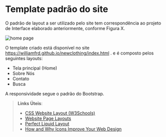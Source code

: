 # Template padrão do site

O padrão de layout a ser utilizado pelo site tem correspondência ao projeto de Interface elaborado anteriormente, conforme Figura X.

![home page](https://user-images.githubusercontent.com/89881486/138774358-009192bc-e286-4de0-969c-b299962931d7.PNG)

O template criado está disponível no site https://williamfrd.github.io/newclothing/index.html .  e é composto pelos seguintes layouts: 
-	Tela principal (Home)
-	Sobre Nós
-	Contato
-	Busca

A responsividade segue o padrão do Bootstrap.


> **Links Úteis**:
>
> - [CSS Website Layout (W3Schools)](https://www.w3schools.com/css/css_website_layout.asp)
> - [Website Page Layouts](http://www.cellbiol.com/bioinformatics_web_development/chapter-3-your-first-web-page-learning-html-and-css/website-page-layouts/)
> - [Perfect Liquid Layout](https://matthewjamestaylor.com/perfect-liquid-layouts)
> - [How and Why Icons Improve Your Web Design](https://usabilla.com/blog/how-and-why-icons-improve-you-web-design/)
